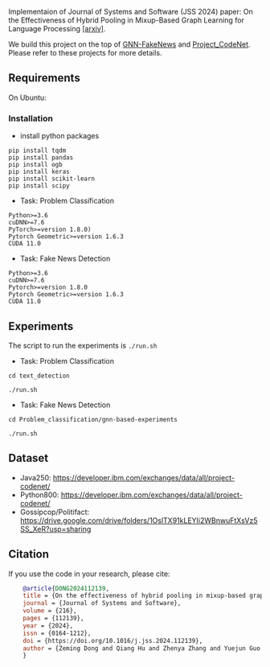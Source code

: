 Implementaion of Journal of Systems and Software (JSS 2024) paper: On the Effectiveness of Hybrid Pooling in Mixup-Based Graph Learning for Language Processing [[arxiv]](https://arxiv.org/abs/2210.03123). 

We build this project on the top of [GNN-FakeNews](https://github.com/safe-graph/GNN-FakeNews/tree/main) and [Project_CodeNet](https://github.com/IBM/Project_CodeNet). Please refer to these projects for more details.

## Requirements
On Ubuntu:

### Installation
- install python packages
```shell
pip install tqdm
pip install pandas
pip install ogb
pip install keras
pip install scikit-learn
pip install scipy
```

- Task: Problem Classification
```shell
Python>=3.6
cuDNN>=7.6
PyTorch>=version 1.8.0) 
Pytorch Geometric>=version 1.6.3
CUDA 11.0
```

- Task: Fake News Detection
```shell
Python>=3.6
cuDNN>=7.6
Pytorch>=version 1.8.0
Pytorch Geometric>=version 1.6.3
CUDA 11.0
```
## Experiments
The script to run the experiments is `./run.sh`

- Task: Problem Classification
```shell
cd text_detection

./run.sh
```
- Task: Fake News Detection
```shell
cd Problem_classification/gnn-based-experiments

./run.sh
```

## Dataset
- Java250: https://developer.ibm.com/exchanges/data/all/project-codenet/
- Python800: https://developer.ibm.com/exchanges/data/all/project-codenet/
- Gossipcop/Politifact: https://drive.google.com/drive/folders/1OslTX91kLEYIi2WBnwuFtXsVz5SS_XeR?usp=sharing

## Citation
If you use the code in your research, please cite:
```bibtex
    @article{DONG2024112139,
    title = {On the effectiveness of hybrid pooling in mixup-based graph learning for language processing},
    journal = {Journal of Systems and Software},
    volume = {216},
    pages = {112139},
    year = {2024},
    issn = {0164-1212},
    doi = {https://doi.org/10.1016/j.jss.2024.112139},
    author = {Zeming Dong and Qiang Hu and Zhenya Zhang and Yuejun Guo and Maxime Cordy and Mike Papadakis and Yves Le Traon and Jianjun Zhao},
    }
```
